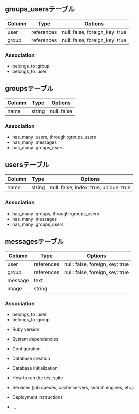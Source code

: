 
## groups_usersテーブル

|Column|Type|Options|
|------|----|-------|
|user|references|null: false, foreign_key: true|
|group|references|null: false, foreign_key: true|

### Association
- belongs_to :group
- belongs_to :user

## groupsテーブル

|Column|Type|Options|
|------|----|-------|
|name|string|null: false|


### Association
- has_many :users, through :groups_users
- has_many :messages
- has_many :groups_users


## usersテーブル

|Column|Type|Options|
|------|----|-------|
|name|string|null: false, index: true, unique: true|


### Association
- has_many :groups, through :groups_users
- has_many :messages
- has_many :groups_users

## messagesテーブル

|Column|Type|Options|
|------|----|-------|
|user|references|null: false, foreign_key: true|
|group|references|null: false, foreign_key: true|
|message|text|
|image|string|


### Association
- belongs_to :user
- belongs_to :group




* Ruby version

* System dependencies

* Configuration

* Database creation

* Database initialization

* How to run the test suite

* Services (job queues, cache servers, search engines, etc.)

* Deployment instructions

* ...
